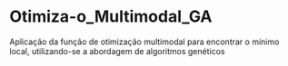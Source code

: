 # Otimiza-o_Multimodal_GA
Aplicação da função de otimização multimodal para encontrar o mínimo local, utilizando-se a abordagem de algoritmos genéticos
